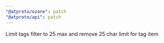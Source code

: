 ```yaml
---
"@atproto/ozone": patch
"@atproto/api": patch
---
```


Limit tags filter to 25 max and remove 25 char limit for tag item
